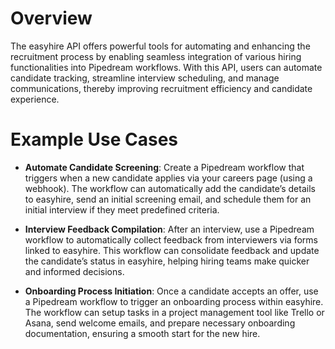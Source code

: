 # Overview

The easyhire API offers powerful tools for automating and enhancing the recruitment process by enabling seamless integration of various hiring functionalities into Pipedream workflows. With this API, users can automate candidate tracking, streamline interview scheduling, and manage communications, thereby improving recruitment efficiency and candidate experience.

# Example Use Cases

- **Automate Candidate Screening**: Create a Pipedream workflow that triggers when a new candidate applies via your careers page (using a webhook). The workflow can automatically add the candidate’s details to easyhire, send an initial screening email, and schedule them for an initial interview if they meet predefined criteria.

- **Interview Feedback Compilation**: After an interview, use a Pipedream workflow to automatically collect feedback from interviewers via forms linked to easyhire. This workflow can consolidate feedback and update the candidate’s status in easyhire, helping hiring teams make quicker and informed decisions.

- **Onboarding Process Initiation**: Once a candidate accepts an offer, use a Pipedream workflow to trigger an onboarding process within easyhire. The workflow can setup tasks in a project management tool like Trello or Asana, send welcome emails, and prepare necessary onboarding documentation, ensuring a smooth start for the new hire.
